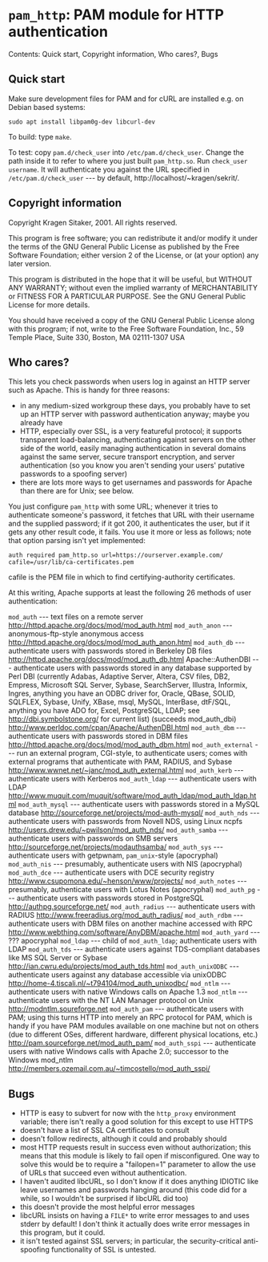 # `pam_http`: PAM module for HTTP authentication

Contents: Quick start, Copyright information, Who cares?, Bugs

## Quick start

Make sure development files for PAM and for cURL are installed e.g. on Debian
based systems:

```
sudo apt install libpam0g-dev libcurl-dev
```

To build: type `make`.

To test: copy `pam.d/check_user` into `/etc/pam.d/check_user`.  Change the
path inside it to refer to where you just built `pam_http.so`.  Run
`check_user username`.  It will authenticate you against the URL
specified in `/etc/pam.d/check_user` --- by default,
http://localhost/~kragen/sekrit/.

## Copyright information

Copyright Kragen Sitaker, 2001.  All rights reserved.

This program is free software; you can redistribute it and/or modify
it under the terms of the GNU General Public License as published by
the Free Software Foundation; either version 2 of the License, or (at
your option) any later version.

This program is distributed in the hope that it will be useful,
but WITHOUT ANY WARRANTY; without even the implied warranty of
MERCHANTABILITY or FITNESS FOR A PARTICULAR PURPOSE.  See the
GNU General Public License for more details.

You should have received a copy of the GNU General Public License
along with this program; if not, write to the Free Software
Foundation, Inc., 59 Temple Place, Suite 330, Boston, MA  02111-1307  USA

## Who cares?

This lets you check passwords when users log in against an HTTP server
such as Apache.  This is handy for three reasons:

  - in any medium-sized workgroup these days, you probably have to set
    up an HTTP server with password authentication anyway; maybe you
    already have
  - HTTP, especially over SSL, is a very featureful protocol; it supports
    transparent load-balancing, authenticating against servers on the other
    side of the world, easily managing authentication in several domains
    against the same server, secure transport encryption, and server
    authentication (so you know you aren't sending your users' putative
    passwords to a spoofing server)
  - there are lots more ways to get usernames and passwords for Apache
    than there are for Unix; see below.

You just configure `pam_http` with some URL; whenever it tries to
  authenticate someone's password, it fetches that URL with their username
  and the supplied password; if it got 200, it authenticates the user,
  but if it gets any other result code, it fails.  You use it more or less
  as follows; note that option parsing isn't yet implemented:

```
auth required pam_http.so url=https://ourserver.example.com/ cafile=/usr/lib/ca-certificates.pem
```

cafile is the PEM file in which to find certifying-authority
certificates.

At this writing, Apache supports at least the following 26 methods of
user authentication:

`mod_auth` --- text files on a remote server
	<http://httpd.apache.org/docs/mod/mod_auth.html>
`mod_auth_anon` --- anonymous-ftp-style anonymous access
	<http://httpd.apache.org/docs/mod/mod_auth_anon.html>
`mod_auth_db` --- authenticate users with passwords stored in Berkeley DB
	files <http://httpd.apache.org/docs/mod/mod_auth_db.html>
Apache::AuthenDBI --- authenticate users with passwords stored in any
        database supported by Perl DBI (currently Adabas, Adaptive Server,
        Altera, CSV files, DB2, Empress, Microsoft SQL Server, Sybase,
        SearchServer, Illustra, Informix, Ingres, anything you have an
        ODBC driver for, Oracle, QBase, SOLID, SQLFLEX, Sybase, Unify,
        XBase, msql, MySQL, InterBase, dtF/SQL, anything you have ADO for,
        Excel, PostgreSQL, LDAP; see <http://dbi.symbolstone.org/>
        for current list) (succeeds mod_auth_dbi)
        <http://www.perldoc.com/cpan/Apache/AuthenDBI.html>
`mod_auth_dbm` --- authenticate users with passwords stored in DBM files
	<http://httpd.apache.org/docs/mod/mod_auth_dbm.html>
`mod_auth_external` --- run an external program, CGI-style, to authenticate
	users; comes with external programs that authenticate with PAM,
	RADIUS, and Sybase
	<http://www.wwnet.net/~janc/mod_auth_external.html>
`mod_auth_kerb` --- authenticate users with Kerberos
`mod_auth_ldap` --- authenticate users with LDAP
       <http://www.muquit.com/muquit/software/mod_auth_ldap/mod_auth_ldap.html>
`mod_auth_mysql` --- authenticate users with passwords stored in a MySQL
	database <http://sourceforge.net/projects/mod-auth-mysql/>
`mod_auth_nds` --- authenticate users with passwords from Novell NDS,
	using Linux ncpfs <http://users.drew.edu/~pwilson/mod_auth_nds/>
`mod_auth_samba` --- authenticate users with passwords on SMB servers
	<http://sourceforge.net/projects/modauthsamba/>
`mod_auth_sys` --- authenticate users with getpwnam, `pam_unix`-style
	(apocryphal)
`mod_auth_nis` --- presumably, authenticate users with NIS (apocryphal)
`mod_auth_dce` --- authenticate users with DCE security registry
	<http://www.csupomona.edu/~henson/www/projects/>
`mod_auth_notes` --- presumably, authenticate users with Lotus Notes
	(apocryphal)
`mod_auth_pg` --- authenticate users with passwords stored in PostgreSQL
	<http://authpg.sourceforge.net/>
`mod_auth_radius` --- authenticate users with RADIUS
	<http://www.freeradius.org/mod_auth_radius/>
`mod_auth_rdbm` --- authenticate users with DBM files on another machine
	accessed with RPC
	<http://www.webthing.com/software/AnyDBM/apache.html>
`mod_auth_yard` --- ??? apocryphal
`mod_ldap` --- child of `mod_auth_ldap`; authenticate users with LDAP
`mod_auth_tds` --- authenticate users against TDS-compliant databases like
	MS SQL Server or Sybase
	<http://ian.cwru.edu/projects/mod_auth_tds.html>
`mod_auth_unixODBC` --- authenticate users against any database accessible
	via unixODBC <http://home-4.tiscali.nl/~t794104/mod_auth_unixodbc/>
`mod_ntlm` --- authenticate users with native Windows calls on Apache 1.3
`mod_ntlm` --- authenticate users with the NT LAN Manager protocol on
	Unix <http://modntlm.soureforge.net>
`mod_auth_pam` --- authenticate users with PAM; using this turns HTTP
	into merely an RPC protocol for PAM, which is handy if you have
	PAM modules available on one machine but not on others (due to
	different OSes, different hardware, different physical locations,
	etc.) <http://pam.sourceforge.net/mod_auth_pam/>
`mod_auth_sspi` --- authenticate users with native Windows calls with Apache 2.0;
	successor to the Windows mod_ntlm
	<http://members.ozemail.com.au/~timcostello/mod_auth_sspi/>

## Bugs

- HTTP is easy to subvert for now with the `http_proxy` environment
  variable; there isn't really a good solution for this except to
  use HTTPS
- doesn't have a list of SSL CA certificates to consult
- doesn't follow redirects, although it could and probably should
- most HTTP requests result in success even without authorization;
  this means that this module is likely to fail open if misconfigured.
  One way to solve this would be to require a "failopen=1" parameter
  to allow the use of URLs that succeed even without authentication.
- I haven't audited libcURL, so I don't know if it does anything
  IDIOTIC like leave usernames and passwords hanging around (this
  code did for a while, so I wouldn't be surprised if libcURL did too)
- this doesn't provide the most helpful error messages
- libcURL insists on having a `FILE*` to write error messages to and uses
  stderr by default!  I don't think it actually does write error messages
  in this program, but it could.
- it isn't tested against SSL servers; in particular, the
  security-critical anti-spoofing functionality of SSL is untested.
